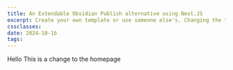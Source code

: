 ```yaml
---
title: An Extendable Obsidian Publish alternative using Next.JS
excerpt: Create your own template or use someone else's. Changing the template is a matter of updating one line
cssclasses: 
date: 2024-10-16
tags:
---
```


Hello This is a change to the homepage

